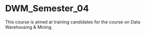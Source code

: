 # DWM_Semester_04
This course is aimed at training candidates for the course on Data Warehousing &amp; Mining.
